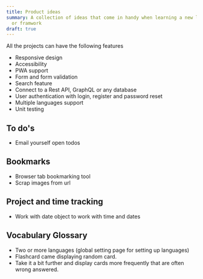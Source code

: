 ```yaml
---
title: Product ideas
summary: A collection of ideas that come in handy when learning a new language
  or framwork
draft: true
---
```

All the projects can have the following features
- Responsive design
- Accessibility
- PWA support
- Form and form validation
- Search feature
- Connect to a Rest API, GraphQL or any database
- User authentication with login, register and password reset
- Multiple languages support
- Unit testing

## To do's
- Email yourself open todos

## Bookmarks
- Browser tab bookmarking tool
- Scrap images from url

## Project and time tracking 
- Work with date object to work with time and dates

## Vocabulary Glossary
- Two or more languages (global setting page for setting up languages)
- Flashcard came displaying random card.
- Take it a bit further and display cards more frequently that are often wrong answered.
